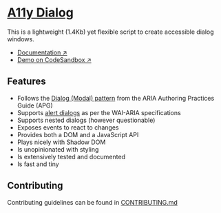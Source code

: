 # [A11y Dialog](https://a11y-dialog.netlify.app)

This is a lightweight (1.4Kb) yet flexible script to create accessible dialog windows.

- [Documentation ↗](https://a11y-dialog.netlify.app)
- [Demo on CodeSandbox ↗](https://codesandbox.io/s/a11y-dialog-v7-pnwqu)

## Features

- Follows the [Dialog (Modal) pattern](https://www.w3.org/WAI/ARIA/apg/patterns/dialogmodal/) from the ARIA Authoring Practices Guide (APG)
- Supports [alert dialogs](https://w3c.github.io/aria/#alertdialog) as per the WAI-ARIA specifications
- Supports nested dialogs (however questionable)
- Exposes events to react to changes
- Provides both a DOM and a JavaScript API
- Plays nicely with Shadow DOM
- Is unopinionated with styling
- Is extensively tested and documented
- Is fast and tiny

## Contributing

Contributing guidelines can be found in [CONTRIBUTING.md](https://github.com/KittyGiraudel/a11y-dialog/blob/main/CONTRIBUTING.md)
